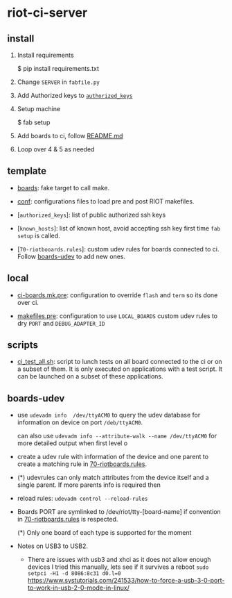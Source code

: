 # riot-ci-server

## install

1. Install requirements

    $ pip install requirements.txt

1. Change `SERVER` in `fabfile.py`

1. Add Authorized keys to [`authorized_keys`](template/authorized_keys)

1. Setup machine

    $ fab setup

1. Add boards to ci, follow [README.md](template/README.md)

1. Loop over 4 & 5 as needed

## template

- [boards](template/boards): fake target to call make.

- [conf](template/conf): configurations files to load pre and post RIOT makefiles.

- [`authorized_keys`]: list of public authorized ssh keys

- [`known_hosts`]: list of known host, avoid accepting ssh key first time `fab setup`
  is called.

- [`70-riotbooards.rules`]: custom udev rules for boards connected to ci. Follow
  [boards-udev] to add new ones.

## local

- [ci-boards.mk.pre](local/ci-boards.mk.pre): configuration to override `flash`
  and `term` so its done over ci.

- [makefiles.pre](local/makefiles.pre): configuration to use `LOCAL_BOARDS`
   custom udev rules to dry `PORT` and `DEBUG_ADAPTER_ID`

## scripts

- [ci_test_all.sh](scripts/ci_test_all.sh): script to lunch tests on all board
   connected to the ci or on a subset of them. It is only executed on
   applications with a test script. It can be launched on a subset of these
   applications.

## boards-udev
[boards-udev]: #boards-udev

- use `udevadm info  /dev/ttyACM0` to query the udev database for information on 
  device on port `/deb/ttyACM0`.

  can also use `udevadm info --attribute-walk --name /dev/ttyACM0` for more detailed
  output when first level o 

- create a udev rule with information of the device and one parent to create a
  matching rule in [70-riotboards.rules](template/70-riotboards.rules).

- (*) udevrules can only match attributes from the device itself and a single parent.
  If more parents info is required then 

- reload rules: `udevadm control --reload-rules`

- Boards PORT are symlinked to /dev/riot/tty-[board-name] if convention in [70-riotboards.rules](template/70-riotboards.rules) is respected.

  (*) Only one board of each type is supported for the moment

- Notes on USB3 to USB2.

    - There are issues with usb3 and xhci as it does not allow enough devices
      I tried this manually, lets see if it survives a reboot
      `sudo setpci -H1 -d 8086:8c31 d0.l=0`
      https://www.systutorials.com/241533/how-to-force-a-usb-3-0-port-to-work-in-usb-2-0-mode-in-linux/

